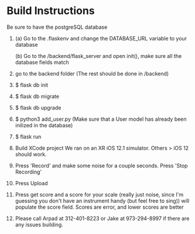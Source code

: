 # Build Instructions
Be sure to have the postgreSQL database
1.  (a) Go to the .flaskenv and change the DATABASE_URL variable to your database 

    (b) Go to the /backend/flask_server and open init(), make sure all the database fields match
2. go to the backend folder (The rest should be done in /backend)
3. $ flask db init
4. $ flask db migrate
5. $ flask db upgrade
6. $ python3 add_user.py 
   (Make sure that a User model has already been inilized in the database)
7. $ flask run
8. Build XCode project
   We ran on an XR iOS 12.1 simulator. Others > iOS 12 should work.
9. Press 'Record' and make some noise for a couple seconds. Press 'Stop Recording'
10. Press Upload
11. Press get score and a score for your scale (really just noise, since I'm guessing you don't have an instrument handy (but feel free to sing)) will populate the score field. Scores are error, and lower scores are better
12. Please call Arpad at 312-401-8223 or Jake at 973-294-8997 if there are any issues building.
